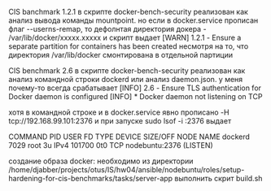 





CIS banchmark 1.2.1 в скрипте docker-bench-security реализован как анализ вывода команды mountpoint. но если в docker.service прописан флаг --userns-remap, то дефолнтая директория докера - /var/lib/docker/xxxxx.xxxxx и скрипт выдает
[WARN] 1.2.1 - Ensure a separate partition for containers has been created
несмотря на то, что директория /var/lib/docker смонтирована в отдельной партиции


CIS benchmark 2.6  в скрипте  docker-bench-security реализован как анализ командной строки dockerd или анализ daemon.json. у меня почему-то всегда срабатывает 
[INFO] 2.6  - Ensure TLS authentication for Docker daemon is configured
[INFO]      * Docker daemon not listening on TCP

хотя в командной строке и в docker.service явно прописано -H tcp://192.168.99.101:2376 и при запуске sudo lsof -i :2376 выдает 

COMMAND  PID USER   FD   TYPE DEVICE SIZE/OFF NODE NAME
dockerd 7029 root    3u  IPv4 101700      0t0  TCP nodebuntu:2376 (LISTEN)


создание образа docker: необходимо из директории 
/home/djabber/projects/otus/IS/hw04/ansible/nodebuntu/roles/setup-hardening-for-cis-benchmarks/tasks/server-app
выполнить скрит build.sh



